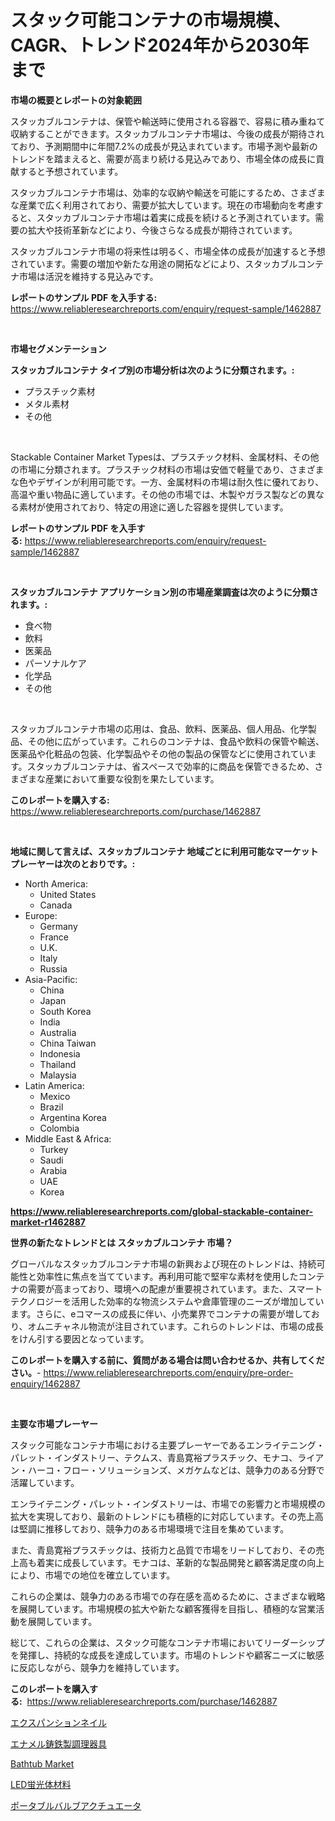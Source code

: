 <p><h1>スタック可能コンテナの市場規模、CAGR、トレンド2024年から2030年まで</h1></p><p><strong>市場の概要とレポートの対象範囲</strong></p>
<p><p>スタッカブルコンテナは、保管や輸送時に使用される容器で、容易に積み重ねて収納することができます。スタッカブルコンテナ市場は、今後の成長が期待されており、予測期間中に年間7.2%の成長が見込まれています。市場予測や最新のトレンドを踏まえると、需要が高まり続ける見込みであり、市場全体の成長に貢献すると予想されています。</p><p>スタッカブルコンテナ市場は、効率的な収納や輸送を可能にするため、さまざまな産業で広く利用されており、需要が拡大しています。現在の市場動向を考慮すると、スタッカブルコンテナ市場は着実に成長を続けると予測されています。需要の拡大や技術革新などにより、今後さらなる成長が期待されています。</p><p>スタッカブルコンテナ市場の将来性は明るく、市場全体の成長が加速すると予想されています。需要の増加や新たな用途の開拓などにより、スタッカブルコンテナ市場は活況を維持する見込みです。</p></p>
<p><strong>レポートのサンプル PDF を入手する:</strong> <a href="https://www.reliableresearchreports.com/enquiry/request-sample/1462887">https://www.reliableresearchreports.com/enquiry/request-sample/1462887</a></p>
<p>&nbsp;</p>
<p><strong>市場セグメンテーション</strong></p>
<p><strong>スタッカブルコンテナ タイプ別の市場分析は次のように分類されます。:</strong></p>
<p><ul><li>プラスチック素材</li><li>メタル素材</li><li>その他</li></ul></p>
<p>&nbsp;</p>
<p><p>Stackable Container Market Typesは、プラスチック材料、金属材料、その他の市場に分類されます。プラスチック材料の市場は安価で軽量であり、さまざまな色やデザインが利用可能です。一方、金属材料の市場は耐久性に優れており、高温や重い物品に適しています。その他の市場では、木製やガラス製などの異なる素材が使用されており、特定の用途に適した容器を提供しています。</p></p>
<p><strong>レポートのサンプル PDF を入手する:</strong>&nbsp;<a href="https://www.reliableresearchreports.com/enquiry/request-sample/1462887">https://www.reliableresearchreports.com/enquiry/request-sample/1462887</a></p>
<p>&nbsp;</p>
<p><strong> スタッカブルコンテナ アプリケーション別の市場産業調査は次のように分類されます。:</strong></p>
<p><ul><li>食べ物</li><li>飲料</li><li>医薬品</li><li>パーソナルケア</li><li>化学品</li><li>その他</li></ul></p>
<p>&nbsp;</p>
<p><p>スタッカブルコンテナ市場の応用は、食品、飲料、医薬品、個人用品、化学製品、その他に広がっています。これらのコンテナは、食品や飲料の保管や輸送、医薬品や化粧品の包装、化学製品やその他の製品の保管などに使用されています。スタッカブルコンテナは、省スペースで効率的に商品を保管できるため、さまざまな産業において重要な役割を果たしています。</p></p>
<p><strong>このレポートを購入する:</strong>&nbsp; <a href="https://www.reliableresearchreports.com/purchase/1462887">https://www.reliableresearchreports.com/purchase/1462887</a></p>
<p>&nbsp;</p>
<p><strong>地域に関して言えば、スタッカブルコンテナ 地域ごとに利用可能なマーケットプレーヤーは次のとおりです。:</strong></p>
<p><ul>
    <li>
        North America:
        <ul>
            <li>United States</li>
            <li>Canada</li>
        </ul>
    </li>
    <li>
        Europe:
        <ul>
            <li>Germany</li>
            <li>France</li>
            <li>U.K.</li>
            <li>Italy</li>
            <li>Russia</li>
        </ul>
    </li>
    <li>
        Asia-Pacific:
        <ul>
            <li>China</li>
            <li>Japan</li>
            <li>South Korea</li>
            <li>India</li>
            <li>Australia</li>
            <li>China Taiwan</li>
            <li>Indonesia</li>
            <li>Thailand</li>
            <li>Malaysia</li>
        </ul>
    </li>
    <li>
        Latin America:
        <ul>
            <li>Mexico</li>
            <li>Brazil</li>
            <li>Argentina Korea</li>
            <li>Colombia</li>
        </ul>
    </li>
    <li>
        Middle East & Africa:
        <ul>
            <li>Turkey</li>
            <li>Saudi</li>
            <li>Arabia</li>
            <li>UAE</li>
            <li>Korea</li>
        </ul>
    </li>
    </ul></p>
<p><strong><a href="https://www.reliableresearchreports.com/global-stackable-container-market-r1462887">https://www.reliableresearchreports.com/global-stackable-container-market-r1462887</a></strong>&nbsp;</p>
<p><strong>世界の新たなトレンドとは スタッカブルコンテナ 市場？</strong></p>
<p><p>グローバルなスタッカブルコンテナ市場の新興および現在のトレンドは、持続可能性と効率性に焦点を当てています。再利用可能で堅牢な素材を使用したコンテナの需要が高まっており、環境への配慮が重要視されています。また、スマートテクノロジーを活用した効率的な物流システムや倉庫管理のニーズが増加しています。さらに、eコマースの成長に伴い、小売業界でコンテナの需要が増しており、オムニチャネル物流が注目されています。これらのトレンドは、市場の成長をけん引する要因となっています。</p></p>
<p><strong>このレポートを購入する前に、質問がある場合は問い合わせるか、共有してください。</strong>- <a href="https://www.reliableresearchreports.com/enquiry/pre-order-enquiry/1462887">https://www.reliableresearchreports.com/enquiry/pre-order-enquiry/1462887</a></p>
<p>&nbsp;</p>
<p><strong>主要な市場プレーヤー</strong></p>
<p><p>スタック可能なコンテナ市場における主要プレーヤーであるエンライテニング・パレット・インダストリー、テクムス、青島寛裕プラスチック、モナコ、ライアン・ハーコ・フロー・ソリューションズ、メガケムなどは、競争力のある分野で活躍しています。</p><p>エンライテニング・パレット・インダストリーは、市場での影響力と市場規模の拡大を実現しており、最新のトレンドにも積極的に対応しています。その売上高は堅調に推移しており、競争力のある市場環境で注目を集めています。</p><p>また、青島寛裕プラスチックは、技術力と品質で市場をリードしており、その売上高も着実に成長しています。モナコは、革新的な製品開発と顧客満足度の向上により、市場での地位を確立しています。</p><p>これらの企業は、競争力のある市場での存在感を高めるために、さまざまな戦略を展開しています。市場規模の拡大や新たな顧客獲得を目指し、積極的な営業活動を展開しています。</p><p>総じて、これらの企業は、スタック可能なコンテナ市場においてリーダーシップを発揮し、持続的な成長を達成しています。市場のトレンドや顧客ニーズに敏感に反応しながら、競争力を維持しています。</p></p>
<p><strong>このレポートを購入する:</strong>&nbsp;&nbsp;<a href="https://www.reliableresearchreports.com/purchase/1462887">https://www.reliableresearchreports.com/purchase/1462887</a></p>
<p><p><a href="https://medium.com/@vanessa.grant665567/%E6%8B%A1%E5%BC%B5%E3%83%8D%E3%82%A4%E3%83%AB%E5%B8%82%E5%A0%B4-%E7%AB%B6%E4%BA%89%E5%88%86%E6%9E%90-%E5%B8%82%E5%A0%B4%E5%8B%95%E5%90%91-2031%E5%B9%B4%E3%81%BE%E3%81%A7%E3%81%AE%E4%BA%88%E6%B8%AC-67f6779112dc">エクスパンションネイル</a></p><p><a href="https://medium.com/@maureenbiologist34/%E6%90%AA%E7%93%B7%E9%93%B8%E9%93%81%E7%82%8A%E5%85%B7%E5%B8%82%E5%9C%BA%E6%8F%90%E4%BE%9B%E5%B8%82%E5%9C%BA%E4%BB%BD%E9%A2%9D-%E5%B8%82%E5%9C%BA%E8%B6%8B%E5%8A%BF%E5%92%8C%E5%B8%82%E5%9C%BA%E5%A2%9E%E9%95%BF%E7%9A%84%E4%BF%A1%E6%81%AF-069ae81a402e">エナメル鋳鉄製調理器具</a></p><p><a href="https://www.linkedin.com/pulse/analyzing-bathtub-market-global-industry-perspective-forecast-eiuyc?trackingId=RkzsqfWaqhCm%2BE0H9wzYtA%3D%3D">Bathtub Market</a></p><p><a href="https://github.com/CloydAbbott2023/Market-Research-Report-List-1/blob/main/998130330581.md">LED蛍光体材料</a></p><p><a href="https://github.com/AaronVargas43/Market-Research-Report-List-1/blob/main/363248130580.md">ポータブルバルブアクチュエータ</a></p></p>